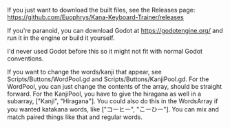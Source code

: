 If you just want to download the built files, see the Releases page: https://github.com/Euophrys/Kana-Keyboard-Trainer/releases

If you're paranoid, you can download Godot at https://godotengine.org/ and run it in the engine or build it yourself.

I'd never used Godot before this so it might not fit with normal Godot conventions.

If you want to change the words/kanji that appear, see Scripts/Buttons/WordPool.gd and Scripts/Buttons/KanjiPool.gd. For the WordPool, you can just change the contents of the array, should be straight forward. For the KanjiPool, you have to give the hiragana as well in a subarray, ["Kanji", "Hiragana"]. You could also do this in the WordsArray if you wanted katakana words, like ["コーヒー", "こーひー"]. You can mix and match paired things like that and regular words.
